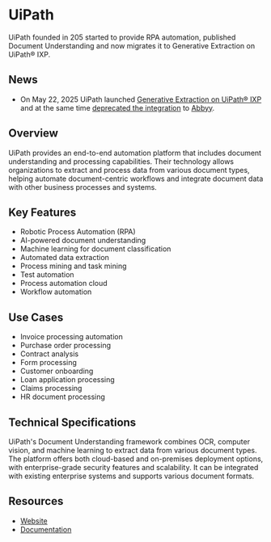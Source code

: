# UiPath

UiPath founded in 205 started to provide RPA automation, published Document Understanding and now migrates it to Generative Extraction on UiPath® IXP.

## News

- On May 22, 2025 UiPath launched [Generative Extraction on UiPath® IXP](https://docs.uipath.com/document-understanding/automation-cloud/latest/USER-GUIDE/document-understanding-migration-to-uipath-ixp) and 
at the same time [deprecated the integration](https://docs.uipath.com/overview/other/latest/overview/deprecation-timeline#deprecated-features-or-capabilities) to [Abbyy](../abbyy/index.md).


## Overview

UiPath provides an end-to-end automation platform that includes document understanding and processing capabilities. Their technology allows organizations to extract and process data from various document types, helping automate document-centric workflows and integrate document data with other business processes and systems.

## Key Features

- Robotic Process Automation (RPA)
- AI-powered document understanding
- Machine learning for document classification
- Automated data extraction
- Process mining and task mining
- Test automation
- Process automation cloud
- Workflow automation

## Use Cases

- Invoice processing automation
- Purchase order processing
- Contract analysis
- Form processing
- Customer onboarding
- Loan application processing
- Claims processing
- HR document processing

## Technical Specifications

UiPath's Document Understanding framework combines OCR, computer vision, and machine learning to extract data from various document types. The platform offers both cloud-based and on-premises deployment options, with enterprise-grade security features and scalability. It can be integrated with existing enterprise systems and supports various document formats.

## Resources

- [Website](https://www.uipath.com)
- [Documentation](https://docs.uipath.com/document-understanding)

